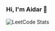 ### Hi, I'm Aidar 👋

![LeetCode Stats](https://leetcard.jacoblin.cool/AidarSh?theme=nord&font=Nunito%20Sans&ext=heatmap)

